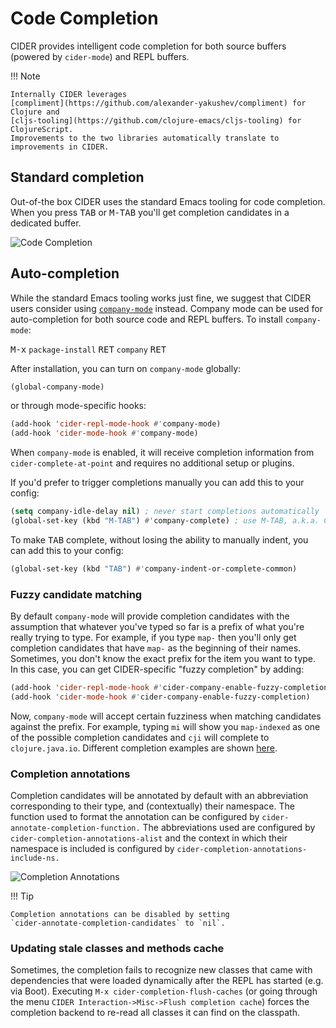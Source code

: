# Code Completion

CIDER provides intelligent code completion for both source buffers (powered by
`cider-mode`) and REPL buffers.

!!! Note

    Internally CIDER leverages
    [compliment](https://github.com/alexander-yakushev/compliment) for Clojure and
    [cljs-tooling](https://github.com/clojure-emacs/cljs-tooling) for ClojureScript.
    Improvements to the two libraries automatically translate to improvements in CIDER.

## Standard completion

Out-of-the box CIDER uses the standard Emacs tooling for code completion. When you
press <kbd>TAB</kbd> or <kbd>M-TAB</kbd> you'll get completion candidates in a
dedicated buffer.

![Code Completion](images/code_completion.png)

## Auto-completion

While the standard Emacs tooling works just fine, we suggest that
CIDER users consider using
[`company-mode`](http://company-mode.github.io/) instead. Company mode
can be used for auto-completion for both source code and REPL buffers.
To install `company-mode`:

<kbd>M-x</kbd> `package-install` <kbd>RET</kbd> `company` <kbd>RET</kbd>

After installation, you can turn on `company-mode` globally:

```el
(global-company-mode)
```

or through mode-specific hooks:

```el
(add-hook 'cider-repl-mode-hook #'company-mode)
(add-hook 'cider-mode-hook #'company-mode)
```

When `company-mode` is enabled, it will receive completion information
from `cider-complete-at-point` and requires no additional setup or plugins.

If you'd prefer to trigger completions manually you can add this to your config:

```el
(setq company-idle-delay nil) ; never start completions automatically
(global-set-key (kbd "M-TAB") #'company-complete) ; use M-TAB, a.k.a. C-M-i, as manual trigger
```

To make <kbd>TAB</kbd> complete, without losing the ability to manually indent,
you can add this to your config:

```el
(global-set-key (kbd "TAB") #'company-indent-or-complete-common)
```

### Fuzzy candidate matching

By default `company-mode` will provide completion candidates with the
assumption that whatever you've typed so far is a prefix of what
you're really trying to type. For example, if you type `map-` then
you'll only get completion candidates that have `map-` as the
beginning of their names.  Sometimes, you don't know the exact prefix
for the item you want to type. In this case, you can get
CIDER-specific "fuzzy completion" by adding:

```el
(add-hook 'cider-repl-mode-hook #'cider-company-enable-fuzzy-completion)
(add-hook 'cider-mode-hook #'cider-company-enable-fuzzy-completion)
```

Now, `company-mode` will accept certain fuzziness when matching
candidates against the prefix. For example, typing `mi` will show you
`map-indexed` as one of the possible completion candidates and `cji`
will complete to `clojure.java.io`. Different completion examples are
shown
[here](https://github.com/alexander-yakushev/compliment/wiki/Examples).

### Completion annotations

Completion candidates will be annotated by default with an abbreviation
corresponding to their type, and (contextually) their namespace. The function
used to format the annotation can be configured by
`cider-annotate-completion-function.` The abbreviations used are configured by
`cider-completion-annotations-alist` and the context in which their namespace is
included is configured by `cider-completion-annotations-include-ns.`

![Completion Annotations](images/completion-annotations.png)

!!! Tip

    Completion annotations can be disabled by setting
    `cider-annotate-completion-candidates` to `nil`.

### Updating stale classes and methods cache

Sometimes, the completion fails to recognize new classes that came with
dependencies that were loaded dynamically after the REPL has started (e.g. via
Boot). Executing `M-x cider-completion-flush-caches` (or going through the menu
`CIDER Interaction->Misc->Flush completion cache`) forces the completion backend
to re-read all classes it can find on the classpath.

